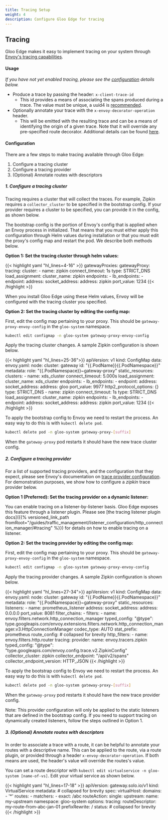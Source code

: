 ```yaml
---
title: Tracing Setup
weight: 4
description: Configure Gloo Edge for tracing
---
```


## Tracing

Gloo Edge makes it easy to implement tracing on your system through [Envoy's tracing capabilities](https://www.envoyproxy.io/docs/envoy/latest/intro/arch_overview/observability/tracing.html).

#### Usage

*If you have not yet enabled tracing, please see the [configuration](#configuration) details below.*

- Produce a trace by passing the header: `x-client-trace-id`
  - This id provides a means of associating the spans produced during a trace. The value must be unique, a uuid4 is [recommended](https://www.envoyproxy.io/docs/envoy/v1.9.0/configuration/http_conn_man/headers#config-http-conn-man-headers-x-client-trace-id).
- Optionally annotate your trace with the `x-envoy-decorator-operation` header.
  - This will be emitted with the resulting trace and can be a means of identifying the origin of a given trace. Note that it will override any pre-specified route decorator. Additional details can be found [here](https://www.envoyproxy.io/docs/envoy/v1.11.2/configuration/http_filters/router_filter#config-http-filters-router-x-envoy-decorator-operation).

#### Configuration

There are a few steps to make tracing available through Gloo Edge:
1. Configure a tracing cluster
1. Configure a tracing provider
1. (Optional) Annotate routes with descriptors

##### 1. Configure a tracing cluster

Tracing requires a cluster that will collect the traces. For example, Zipkin requires a `collector_cluster` to be specified in the bootstrap config. If your provider requires a cluster to be specified, you can provide it in the config, as shown below.

The bootstrap config is the portion of Envoy's config that is applied when an Envoy process in initialized.
That means that you must either apply this configuration through Helm values during installation or that you must edit the proxy's config map and restart the pod.
We describe both methods below.

**Option 1: Set the tracing cluster through helm values:**

{{< highlight yaml "hl_lines=4-16" >}}
gatewayProxies:
  gatewayProxy:
    tracing:
      cluster:
        - name: zipkin
          connect_timeout: 1s
          type: STRICT_DNS
          load_assignment:
            cluster_name: zipkin
            endpoints:
            - lb_endpoints:
              - endpoint:
                  address:
                    socket_address:
                      address: zipkin
                      port_value: 1234
{{< /highlight >}}

When you install Gloo Edge using these Helm values, Envoy will be configured with the tracing cluster you specified.

**Option 2: Set the tracing cluster by editing the config map:**

First, edit the config map pertaining to your proxy. This should be `gateway-proxy-envoy-config` in the `gloo-system` namespace.

```bash
kubectl edit configmap -n gloo-system gateway-proxy-envoy-config
```
Apply the tracing cluster changes. A sample Zipkin configuration is shown below.

{{< highlight yaml "hl_lines=25-36">}}
apiVersion: v1
kind: ConfigMap
data:
  envoy.yaml:
    node:
      cluster: gateway
      id: "{{.PodName}}{{.PodNamespace}}"
      metadata:
        role: "{{.PodNamespace}}~gateway-proxy"
    static_resources:
      clusters:
        - name: xds_cluster
          connect_timeout: 5.000s
          load_assignment:
            cluster_name: xds_cluster
            endpoints:
            - lb_endpoints:
              - endpoint:
                  address:
                    socket_address:
                      address: gloo
                      port_value: 9977
          http2_protocol_options: {}
          type: STRICT_DNS
        - name: zipkin
          connect_timeout: 1s
          type: STRICT_DNS
          load_assignment:
            cluster_name: zipkin
            endpoints:
            - lb_endpoints:
              - endpoint:
                  address:
                    socket_address:
                      address: zipkin
                      port_value: 1234
{{< /highlight >}}

To apply the bootstrap config to Envoy we need to restart the process. An easy way to do this is with `kubectl delete pod`.

```bash
kubectl delete pod -n gloo-system gateway-proxy-[suffix]
```

When the `gateway-proxy` pod restarts it should have the new trace cluster config.

##### 2. Configure a tracing provider

For a list of supported tracing providers, and the configuration that they expect, please see Envoy's documentation on [trace provider configuration](https://www.envoyproxy.io/docs/envoy/v1.13.1/api-v2/config/trace/v2/trace.proto#config-trace-v2-tracing-http).
For demonstration purposes, we show how to configure a *zipkin* trace provider below.

**Option 1 (Preferred): Set the tracing provider on a dynamic listener:**

You can enable tracing on a listener-by-listener basis. Gloo Edge exposes this feature through a listener plugin. Please see [the tracing listener plugin docs]({{% versioned_link_path fromRoot="/guides/traffic_management/listener_configuration/http_connection_manager/#tracing" %}}) for details on how to enable tracing on a listener.

**Option 2: Set the tracing provider by editing the config map:**

First, edit the config map pertaining to your proxy. This should be `gateway-proxy-envoy-config` in the `gloo-system` namespace.

```bash
kubectl edit configmap -n gloo-system gateway-proxy-envoy-config
```
Apply the tracing provider changes. A sample Zipkin configuration is shown below.

{{< highlight yaml "hl_lines=27-34">}}
apiVersion: v1
kind: ConfigMap
data:
  envoy.yaml:
    node:
      cluster: gateway
      id: "{{.PodName}}{{.PodNamespace}}"
      metadata:
        role: "{{.PodNamespace}}~gateway-proxy"
    static_resources:
      listeners:
        - name: prometheus_listener
          address:
            socket_address:
              address: 0.0.0.0
              port_value: 8081
          filter_chains:
            - filters:
                - name: envoy.filters.network.http_connection_manager
                  typed_config:
                    "@type": type.googleapis.com/envoy.extensions.filters.network.http_connection_manager.v3.HttpConnectionManager
                    codec_type: AUTO
                    stat_prefix: prometheus
                    route_config: # collapsed for brevity
                    http_filters:
                      - name: envoy.filters.http.router
                    tracing:
                      provider:
                        name: envoy.tracers.zipkin
                        typed_config:
                          "@type": "type.googleapis.com/envoy.config.trace.v2.ZipkinConfig"
                          collector_cluster: zipkin
                          collector_endpoint: "/api/v2/spans"
                          collector_endpoint_version: HTTP_JSON
{{< /highlight >}}


To apply the bootstrap config to Envoy we need to restart the process. An easy way to do this is with `kubectl delete pod`.

```bash
kubectl delete pod -n gloo-system gateway-proxy-[suffix]
```

When the `gateway-proxy` pod restarts it should have the new trace provider config.

Note: This provider configuration will only be applied to the static listeners that are defined in the bootstrap config. If you need to support tracing on dynamically created listeners, follow the steps outlined in Option 1.

##### 3. (Optional) Annotate routes with descriptors

In order to associate a trace with a route, it can be helpful to annotate your routes with a descriptive name. This can be applied to the route, via a route plugin, or provided through a header `x-envoy-decorator-operation`.
If both means are used, the header's value will override the routes's value.

You can set a route descriptor with `kubectl edit virtualservice -n gloo-system [name-of-vs]`.
Edit your virtual service as shown below.

{{< highlight yaml "hl_lines=17-18" >}}
apiVersion: gateway.solo.io/v1
kind: VirtualService
metadata: # collapsed for brevity
spec:
  virtualHost:
    domains:
    - '*'
    routes:
    - matchers:
      - exact: /abc
      routeAction:
        single:
          upstream:
            name: my-upstream
            namespace: gloo-system
      options:
        tracing:
          routeDescriptor: my-route-from-abc-jan-01
        prefixRewrite: /
status: # collapsed for brevity
{{< /highlight >}}
